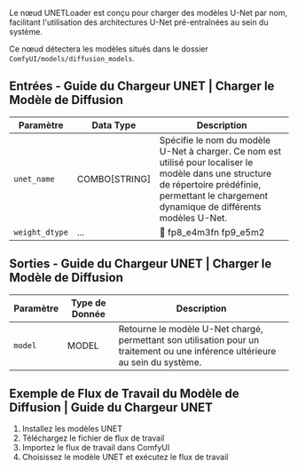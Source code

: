 
Le nœud UNETLoader est conçu pour charger des modèles U-Net par nom, facilitant l'utilisation des architectures U-Net pré-entraînées au sein du système.

Ce nœud détectera les modèles situés dans le dossier `ComfyUI/models/diffusion_models`.

## Entrées - Guide du Chargeur UNET | Charger le Modèle de Diffusion

| Paramètre   | Data Type | Description |
|-------------|--------------|-------------|
| `unet_name` | COMBO[STRING] | Spécifie le nom du modèle U-Net à charger. Ce nom est utilisé pour localiser le modèle dans une structure de répertoire prédéfinie, permettant le chargement dynamique de différents modèles U-Net. |
| `weight_dtype` | ... | 🚧  fp8_e4m3fn fp9_e5m2  |

## Sorties  - Guide du Chargeur UNET | Charger le Modèle de Diffusion

| Paramètre | Type de Donnée | Description |
|-----------|-------------|-------------|
| `model`   | MODEL     | Retourne le modèle U-Net chargé, permettant son utilisation pour un traitement ou une inférence ultérieure au sein du système. |

## Exemple de Flux de Travail du Modèle de Diffusion | Guide du Chargeur UNET

1. Installez les modèles UNET
2. Téléchargez le fichier de flux de travail
3. Importez le flux de travail dans ComfyUI
4. Choisissez le modèle UNET et exécutez le flux de travail
